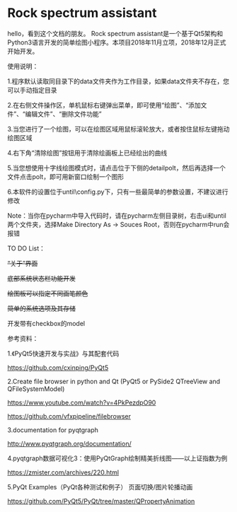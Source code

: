 # Rock spectrum assistant
hello，看到这个文档的朋友。
Rock spectrum assistant是一个基于Qt5架构和Python3语言开发的简单绘图小程序。本项目2018年11月立项，2018年12月正式开始开发。

使用说明：

1.程序默认读取同目录下的data文件夹作为工作目录，如果data文件夹不存在，您可以手动指定目录

2.在右侧文件操作区，单机鼠标右键弹出菜单，即可使用“绘图”、“添加文件”、“编辑文件”、“删除文件功能”

3.当您进行了一个绘图，可以在绘图区域用鼠标滚轮放大，或者按住鼠标左键拖动绘图区域

4.右下角“清除绘图”按钮用于清除绘画板上已经绘出的曲线

5.当您想使用十字线绘图模式时，请点击位于下侧的detailpolt，然后再选择一个文件点击polt，即可用新窗口绘制一个图形

6.本软件的设置位于until\config.py下，只有一些最简单的参数设置，不建议进行修改

Note：当你在pycharm中导入代码时，请在pycharm左侧目录树，右击ui和until两个文件夹，选择Make Directory As → Souces Root，否则在pycharm中run会报错


TO DO List：

~~“关于”界面~~

~~底部系统状态栏功能开发~~

~~绘图板可以指定不同画笔颜色~~

~~简单的系统选项及其存储~~

开发带有checkbox的model

参考资料：

1.《PyQt5快速开发与实战》与其配套代码

https://github.com/cxinping/PyQt5

2.Create file browser in python and Qt (PyQt5 or PySide2 QTreeView and QFileSystemModel)

https://www.youtube.com/watch?v=4PkPezdpO90

https://github.com/vfxpipeline/filebrowser

3.documentation for pyqtgraph

http://www.pyqtgraph.org/documentation/

4.pyqtgraph数据可视化3：使用PyQtGraph绘制精美折线图——以上证指数为例

https://zmister.com/archives/220.html

5.PyQt Examples（PyQt各种测试和例子） 页面切换/图片轮播动画

https://github.com/PyQt5/PyQt/tree/master/QPropertyAnimation





